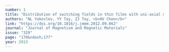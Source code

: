 ```yaml
---
number: 1
title: "Distribution of switching fields in thin films with uni-axial magnetic anisotropy"
authors: "NL Yakovlev, YY Tay, ZJ Tay, <b>HV Chen</b>"
link: "https://doi.org/10.1016/j.jmmm.2012.09.062"
journal: "Journal of Magnetism and Magnetic Materials"
issue: "329"
page: "170&ndash;177"
year: 2013
---
```

